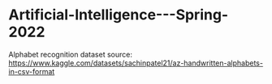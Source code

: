 # Artificial-Intelligence---Spring-2022


Alphabet recognition
dataset source: https://www.kaggle.com/datasets/sachinpatel21/az-handwritten-alphabets-in-csv-format
